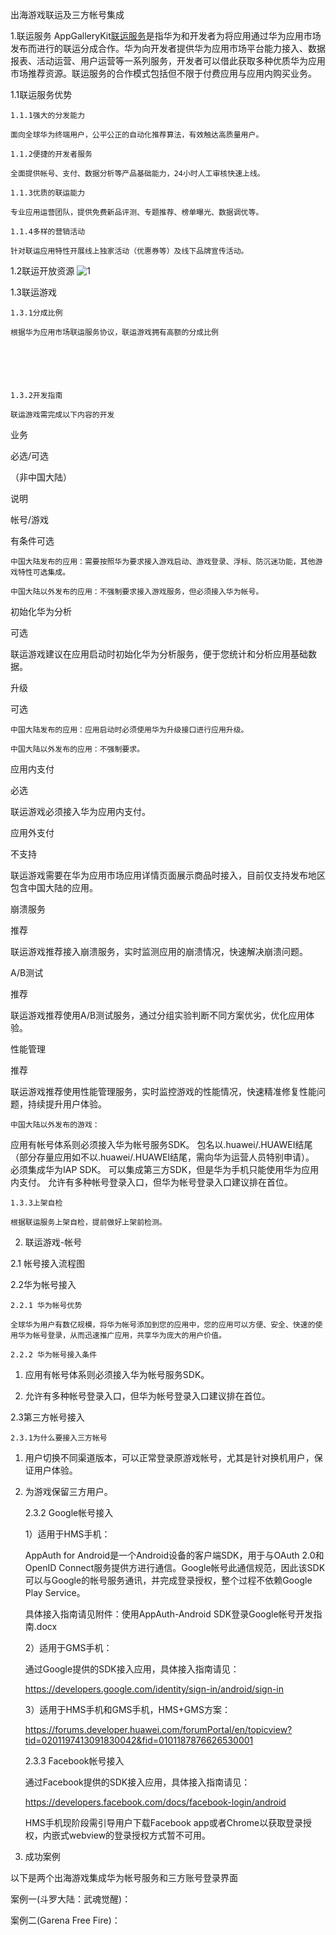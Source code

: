 出海游戏联运及三方帐号集成



1.联运服务
AppGalleryKit[联运服务](https://developer.huawei.com/consumer/cn/doc/development/AppGallery-connect-Guides/appgallerykit-introduction-0000001055521414)是指华为和开发者为将应用通过华为应用市场发布而进行的联运分成合作。华为向开发者提供华为应用市场平台能力接入、数据报表、活动运营、用户运营等一系列服务，开发者可以借此获取多种优质华为应用市场推荐资源。联运服务的合作模式包括但不限于付费应用与应用内购买业务。



1.1联运服务优势

    1.1.1强大的分发能力

    面向全球华为终端用户，公平公正的自动化推荐算法，有效触达高质量用户。

    1.1.2便捷的开发者服务

    全面提供帐号、支付、数据分析等产品基础能力，24小时人工审核快速上线。

    1.1.3优质的联运能力

    专业应用运营团队，提供免费新品评测、专题推荐、榜单曝光、数据调优等。

    1.1.4多样的营销活动

    针对联运应用特性开展线上独家活动（优惠券等）及线下品牌宣传活动。


1.2联运开放资源
![1](https://user-images.githubusercontent.com/102587314/160586603-c832e598-0429-40c2-9c26-ab9306d269bf.png)



 

1.3联运游戏

    1.3.1分成比例

    根据华为应用市场联运服务协议，联运游戏拥有高额的分成比例




 

    1.3.2开发指南

    联运游戏需完成以下内容的开发



业务

必选/可选

（非中国大陆）

说明

帐号/游戏

有条件可选

    中国大陆发布的应用：需要按照华为要求接入游戏启动、游戏登录、浮标、防沉迷功能，其他游戏特性可选集成。

    中国大陆以外发布的应用：不强制要求接入游戏服务，但必须接入华为帐号。

初始化华为分析

可选

联运游戏建议在应用启动时初始化华为分析服务，便于您统计和分析应用基础数据。

升级

可选

    中国大陆发布的应用：应用启动时必须使用华为升级接口进行应用升级。

    中国大陆以外发布的应用：不强制要求。

应用内支付

必选

联运游戏必须接入华为应用内支付。

应用外支付

不支持

联运游戏需要在华为应用市场应用详情页面展示商品时接入，目前仅支持发布地区包含中国大陆的应用。

崩溃服务

推荐

联运游戏推荐接入崩溃服务，实时监测应用的崩溃情况，快速解决崩溃问题。

A/B测试

推荐

联运游戏推荐使用A/B测试服务，通过分组实验判断不同方案优劣，优化应用体验。

性能管理

推荐

联运游戏推荐使用性能管理服务，实时监控游戏的性能情况，快速精准修复性能问题，持续提升用户体验。

 

    中国大陆以外发布的游戏：
应用有帐号体系则必须接入华为帐号服务SDK。
包名以.huawei/.HUAWEI结尾（部分存量应用如不以.huawei/.HUAWEI结尾，需向华为运营人员特别申请）。
必须集成华为IAP SDK。
可以集成第三方SDK，但是华为手机只能使用华为应用内支付。
允许有多种帐号登录入口，但华为帐号登录入口建议排在首位。
 

    1.3.3上架自检

    根据联运服务上架自检，提前做好上架前检测。

 

2. 联运游戏-帐号

2.1 帐号接入流程图

               

         

 

2.2华为帐号接入

    2.2.1 华为帐号优势

    全球华为用户有数亿规模，将华为帐号添加到您的应用中，您的应用可以方便、安全、快速的使用华为帐号登录，从而迅速推广应用，共享华为庞大的用户价值。

    2.2.2 华为帐号接入条件

1.   应用有帐号体系则必须接入华为帐号服务SDK。

2.   允许有多种帐号登录入口，但华为帐号登录入口建议排在首位。


2.3第三方帐号接入

    2.3.1为什么要接入三方帐号

1.  用户切换不同渠道版本，可以正常登录原游戏帐号，尤其是针对换机用户，保证用户体验。

2.  为游戏保留三方用户。

    2.3.2 Google帐号接入

    1）适用于HMS手机：

    AppAuth for Android是一个Android设备的客户端SDK，用于与OAuth 2.0和OpenID Connect服务提供方进行通信。Google帐号此通信规范，因此该SDK可以与Google的帐号服务通讯，并完成登录授权，整个过程不依赖Google Play Service。

    具体接入指南请见附件：使用AppAuth-Android SDK登录Google帐号开发指南.docx

    2）适用于GMS手机：

    通过Google提供的SDK接入应用，具体接入指南请见：

    https://developers.google.com/identity/sign-in/android/sign-in

    3）适用于HMS手机和GMS手机，HMS+GMS方案：

    https://forums.developer.huawei.com/forumPortal/en/topicview?tid=0201197413091830042&fid=0101187876626530001

    2.3.3 Facebook帐号接入

    通过Facebook提供的SDK接入应用，具体接入指南请见：

    https://developers.facebook.com/docs/facebook-login/android

    HMS手机现阶段需引导用户下载Facebook app或者Chrome以获取登录授权，内嵌式webview的登录授权方式暂不可用。

3. 成功案例

以下是两个出海游戏集成华为帐号服务和三方账号登录界面

案例一(斗罗大陆：武魂觉醒)：

              

案例二(Garena Free Fire)：

              

